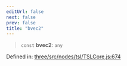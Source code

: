 ```yaml
---
editUrl: false
next: false
prev: false
title: "bvec2"
---
```


> `const` **bvec2**: `any`

Defined in: [three/src/nodes/tsl/TSLCore.js:674](https://github.com/DefinitelyMaybe/three-i18n/blob/fa57b79433d1c349ffb23a78727299c8d4190136/three/src/nodes/tsl/TSLCore.js#L674)
